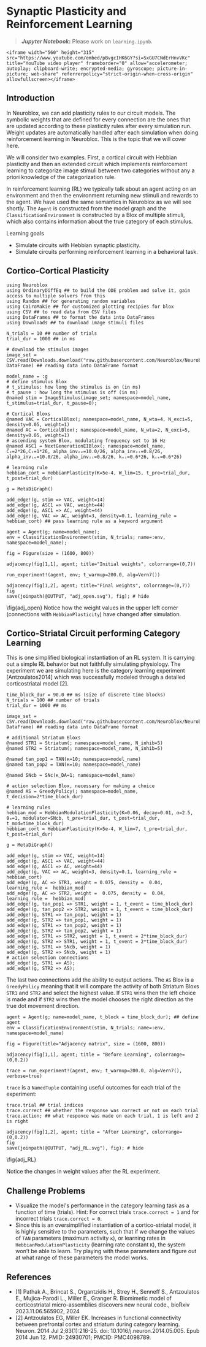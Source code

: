 <!--This file was generated, do not modify it.-->
# Synaptic Plasticity and Reinforcement Learning
> **_Jupyter Notebook_:** Please work on `learning.ipynb`.

~~~
<iframe width="560" height="315" src="https://www.youtube.com/embed/pBvgcIHK6GY?si=SxGU7CNdErHnvVKc" title="YouTube video player" frameborder="0" allow="accelerometer; autoplay; clipboard-write; encrypted-media; gyroscope; picture-in-picture; web-share" referrerpolicy="strict-origin-when-cross-origin" allowfullscreen></iframe>
~~~

## Introduction
In Neuroblox, we can add plasticity rules to our circuit models. The symbolic weights that are defined for every connection are the ones that are updated according to these plasticity rules after every simulation run.
Weight updates are automatically handled after each simulation when doing reinforcement learning in Neuroblox. This is the topic that we will cover here.

We will consider two examples. First, a cortical circuit with Hebbian plasticity and then an extended circuit which implements reinforcement learning to categorize image stimuli between two categories without any a priori knowledge of the categorization rule.

In reinforcement learning (RL) we typically talk about an agent acting on an environment and then the environment returning new stimuli and rewards to the agent. We have used the same semantics in Neuroblox as we will see shortly. The `Agent` is constructed from the model graph and the `ClassificationEnvironment` is constructed by a Blox of multiple stimuli, which also contains information about the true category of each stimulus.

Learning goals
- Simulate circuits with Hebbian synaptic plasticity.
- Simulate circuits performing reinforcement learning in a behavioral task.

## Cortico-Cortical Plasticity

````julia:ex1
using Neuroblox
using OrdinaryDiffEq ## to build the ODE problem and solve it, gain access to multiple solvers from this
using Random ## for generating random variables
using CairoMakie ## for customized plotting recipies for blox
using CSV ## to read data from CSV files
using DataFrames ## to format the data into DataFrames
using Downloads ## to download image stimuli files

N_trials = 10 ## number of trials
trial_dur = 1000 ## in ms

# download the stimulus images
image_set = CSV.read(Downloads.download("raw.githubusercontent.com/Neuroblox/NeurobloxDocsHost/refs/heads/main/data/stimuli_set.csv"), DataFrame) ## reading data into DataFrame format

model_name = :g
# define stimulus Blox
# t_stimulus: how long the stimulus is on (in ms)
# t_pause : how long the stimulus is off (in ms)
@named stim = ImageStimulus(image_set; namespace=model_name, t_stimulus=trial_dur, t_pause=0);

# Cortical Bloxs
@named VAC = CorticalBlox(; namespace=model_name, N_wta=4, N_exci=5,  density=0.05, weight=1)
@named AC = CorticalBlox(; namespace=model_name, N_wta=2, N_exci=5, density=0.05, weight=1)
# ascending system Blox, modulating frequency set to 16 Hz
@named ASC1 = NextGenerationEIBlox(; namespace=model_name, Cₑ=2*26,Cᵢ=1*26, alpha_invₑₑ=10.0/26, alpha_invₑᵢ=0.8/26, alpha_invᵢₑ=10.0/26, alpha_invᵢᵢ=0.8/26, kₑᵢ=0.6*26, kᵢₑ=0.6*26)

# learning rule
hebbian_cort = HebbianPlasticity(K=5e-4, W_lim=15, t_pre=trial_dur, t_post=trial_dur)

g = MetaDiGraph()

add_edge!(g, stim => VAC, weight=14)
add_edge!(g, ASC1 => VAC, weight=44)
add_edge!(g, ASC1 => AC, weight=44)
add_edge!(g, VAC => AC, weight=3, density=0.1, learning_rule = hebbian_cort) ## pass learning rule as a keyword argument

agent = Agent(g; name=model_name);
env = ClassificationEnvironment(stim, N_trials; name=:env, namespace=model_name);

fig = Figure(size = (1600, 800))

adjacency(fig[1,1], agent; title="Initial weights", colorrange=(0,7))

run_experiment!(agent, env; t_warmup=200.0, alg=Vern7())

adjacency(fig[1,2], agent; title="Final weights", colorrange=(0,7))
fig
save(joinpath(@OUTPUT, "adj_open.svg"), fig); # hide
````

\fig{adj_open}
Notice how the weight values in the upper left corner (connections with `HebbianPlasticity`) have changed after simulation.

## Cortico-Striatal Circuit performing Category Learning
This is one simplified biological instantiation of an RL system. It is carrying out a simple RL behavior but not faithfully simulating physiology. The experiment we are simulating here is the category learning experiment [Antzoulatos2014] which was successfully modeled through a detailed corticostriatal model [2].

````julia:ex2
time_block_dur = 90.0 ## ms (size of discrete time blocks)
N_trials = 100 ## number of trials
trial_dur = 1000 ## ms

image_set = CSV.read(Downloads.download("raw.githubusercontent.com/Neuroblox/NeurobloxDocsHost/refs/heads/main/data/stimuli_set.csv"), DataFrame) ## reading data into DataFrame format

# additional Striatum Bloxs
@named STR1 = Striatum(; namespace=model_name, N_inhib=5)
@named STR2 = Striatum(; namespace=model_name, N_inhib=5)

@named tan_pop1 = TAN(κ=10; namespace=model_name)
@named tan_pop2 = TAN(κ=10; namespace=model_name)

@named SNcb = SNc(κ_DA=1; namespace=model_name)

# action selection Blox, necessary for making a choice
@named AS = GreedyPolicy(; namespace=model_name, t_decision=2*time_block_dur)

# learning rules
hebbian_mod = HebbianModulationPlasticity(K=0.06, decay=0.01, α=2.5, θₘ=1, modulator=SNcb, t_pre=trial_dur, t_post=trial_dur, t_mod=time_block_dur)
hebbian_cort = HebbianPlasticity(K=5e-4, W_lim=7, t_pre=trial_dur, t_post=trial_dur)

g = MetaDiGraph()

add_edge!(g, stim => VAC, weight=14)
add_edge!(g, ASC1 => VAC, weight=44)
add_edge!(g, ASC1 => AC, weight=44)
add_edge!(g, VAC => AC, weight=3, density=0.1, learning_rule = hebbian_cort)
add_edge!(g, AC => STR1, weight = 0.075, density =  0.04, learning_rule =  hebbian_mod)
add_edge!(g, AC => STR2, weight =  0.075, density =  0.04, learning_rule =  hebbian_mod)
add_edge!(g, tan_pop1 => STR1, weight = 1, t_event = time_block_dur)
add_edge!(g, tan_pop2 => STR2, weight = 1, t_event = time_block_dur)
add_edge!(g, STR1 => tan_pop1, weight = 1)
add_edge!(g, STR2 => tan_pop1, weight = 1)
add_edge!(g, STR1 => tan_pop2, weight = 1)
add_edge!(g, STR2 => tan_pop2, weight = 1)
add_edge!(g, STR1 => STR2, weight = 1, t_event = 2*time_block_dur)
add_edge!(g, STR2 => STR1, weight = 1, t_event = 2*time_block_dur)
add_edge!(g, STR1 => SNcb, weight = 1)
add_edge!(g, STR2 => SNcb, weight = 1)
# action selection connections
add_edge!(g, STR1 => AS);
add_edge!(g, STR2 => AS);
````

The last two connections add the ability to output actions. The `AS` Blox is a `GreedyPolicy` meaning that it will compare the activity of both Striatum Bloxs `STR1` and `STR2` and select the highest value. If `STR1` wins then the left choice is made and if `STR2` wins then the model chooses the right direction as the true dot movement direction.

````julia:ex3
agent = Agent(g; name=model_name, t_block = time_block_dur); ## define agent
env = ClassificationEnvironment(stim, N_trials; name=:env, namespace=model_name)

fig = Figure(title="Adjacency matrix", size = (1600, 800))

adjacency(fig[1,1], agent; title = "Before Learning", colorrange=(0,0.2))

trace = run_experiment!(agent, env; t_warmup=200.0, alg=Vern7(), verbose=true)
````

`trace` is a `NamedTuple` containing useful outcomes for each trial of the experiment:

````julia:ex4
trace.trial ## trial indices
trace.correct ## whether the response was correct or not on each trial
trace.action; ## what responce was made on each trial, 1 is left and 2 is right

adjacency(fig[1,2], agent; title = "After Learning", colorrange=(0,0.2))
fig
save(joinpath(@OUTPUT, "adj_RL.svg"), fig); # hide
````

\fig{adj_RL}

Notice the changes in weight values after the RL experiment.

## Challenge Problems
- Visualize the model's performance in the category learning task as a function of time (trials). Hint: For correct trials `trace.correct = 1` and for incorrect trials `trace.correct = 0`.
- Since this is an oversimplified instantiation of a cortico-striatal model, it is highly sensitive to the parameters, such that if we change the values of `TAN` parameters (maximum activity `κ`), or learning rates in `HebbianModulationPlasticity` (learning rate constant `K`), the system won’t be able to learn. Try playing with these parameters and figure out at what range of these parameters the model works.

## References
- [1] Pathak A., Brincat S., Organtzidis H., Strey H., Senneff S., Antzoulatos E., Mujica-Parodi L., Miller E., Granger R. Biomimetic model of corticostriatal micro-assemblies discovers new neural code., bioRxiv 2023.11.06.565902, 2024
- [2] Antzoulatos EG, Miller EK. Increases in functional connectivity between prefrontal cortex and striatum during category learning. Neuron. 2014 Jul 2;83(1):216-25. doi: 10.1016/j.neuron.2014.05.005. Epub 2014 Jun 12. PMID: 24930701; PMCID: PMC4098789.

